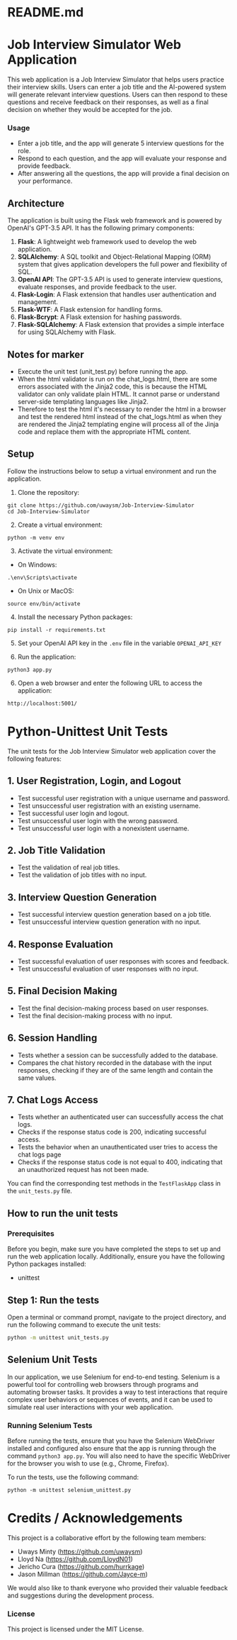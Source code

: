 # README.md

# Job Interview Simulator Web Application

This web application is a Job Interview Simulator that helps users practice their interview skills. Users can enter a job title and the AI-powered system will generate relevant interview questions. Users can then respond to these questions and receive feedback on their responses, as well as a final decision on whether they would be accepted for the job.

### Usage

- Enter a job title, and the app will generate 5 interview questions for the role.
- Respond to each question, and the app will evaluate your response and provide feedback.
- After answering all the questions, the app will provide a final decision on your performance.

## Architecture

The application is built using the Flask web framework and is powered by OpenAI's GPT-3.5 API. It has the following primary components:

1. **Flask**: A lightweight web framework used to develop the web application.
2. **SQLAlchemy**: A SQL toolkit and Object-Relational Mapping (ORM) system that gives application developers the full power and flexibility of SQL.
3. **OpenAI API**: The GPT-3.5 API is used to generate interview questions, evaluate responses, and provide feedback to the user.
4. **Flask-Login**: A Flask extension that handles user authentication and management.
5. **Flask-WTF**: A Flask extension for handling forms.
6. **Flask-Bcrypt**: A Flask extension for hashing passwords.
7. **Flask-SQLAlchemy**: A Flask extension that provides a simple interface for using SQLAlchemy with Flask.

## Notes for marker
- Execute the unit test (unit_test.py) before running the app.
- When the html validator is run on the chat_logs.html, there are some errors associated with the Jinja2 code, this is because the HTML validator can only validate plain HTML. It cannot parse or understand server-side templating languages like Jinja2.
- Therefore to test the html it's necessary to render the html in a browser and test the rendered html instead of the chat_logs.html as when they are rendered the Jinja2 templating engine will process all of the Jinja code and replace them with the appropriate HTML content.

## Setup

Follow the instructions below to setup a virtual environment and run the application.

1. Clone the repository:

```
git clone https://github.com/uwaysm/Job-Interview-Simulator
cd Job-Interview-Simulator
```

2. Create a virtual environment:
```
python -m venv env
```

3. Activate the virtual environment:
- On Windows:
```
.\env\Scripts\activate
```

- On Unix or MacOS:
```
source env/bin/activate
```
4. Install the necessary Python packages:

```
pip install -r requirements.txt
```
5. Set your OpenAI API key in the `.env` file in the variable `OPENAI_API_KEY`

6. Run the application:
```
python3 app.py
```

6. Open a web browser and enter the following URL to access the application:

`http://localhost:5001/`

# Python-Unittest Unit Tests
The unit tests for the Job Interview Simulator web application cover the following features:

## 1. User Registration, Login, and Logout

- Test successful user registration with a unique username and password.
- Test unsuccessful user registration with an existing username.
- Test successful user login and logout.
- Test unsuccessful user login with the wrong password.
- Test unsuccessful user login with a nonexistent username.

## 2. Job Title Validation

- Test the validation of real job titles.
- Test the validation of job titles with no input.

## 3. Interview Question Generation

- Test successful interview question generation based on a job title.
- Test unsuccessful interview question generation with no input.

## 4. Response Evaluation

- Test successful evaluation of user responses with scores and feedback.
- Test unsuccessful evaluation of user responses with no input.

## 5. Final Decision Making

- Test the final decision-making process based on user responses.
- Test the final decision-making process with no input.

## 6. Session Handling
- Tests whether a session can be successfully added to the database. 
- Compares the chat history recorded in the database with the input responses, checking if they are of the same length and contain the same values.

## 7. Chat Logs Access
- Tests whether an authenticated user can successfully access the chat logs.
- Checks if the response status code is 200, indicating successful access.
- Tests the behavior when an unauthenticated user tries to access the chat logs page
- Checks if the response status code is not equal to 400, indicating that an unauthorized request has not been made.

You can find the corresponding test methods in the `TestFlaskApp` class in the `unit_tests.py` file.

## How to run the unit tests

### Prerequisites

Before you begin, make sure you have completed the steps to set up and run the web application locally. Additionally, ensure you have the following Python packages installed:

- unittest

## Step 1: Run the tests

Open a terminal or command prompt, navigate to the project directory, and run the following command to execute the unit tests:

```bash
python -m unittest unit_tests.py
```

## Selenium Unit Tests

In our application, we use Selenium for end-to-end testing. Selenium is a powerful tool for controlling web browsers through programs and automating browser tasks. It provides a way to test interactions that require complex user behaviors or sequences of events, and it can be used to simulate real user interactions with your web application.

### Running Selenium Tests

Before running the tests, ensure that you have the Selenium WebDriver installed and configured also ensure that the app is running through the command `python3 app.py`. You will also need to have the specific WebDriver for the browser you wish to use (e.g., Chrome, Firefox).

To run the tests, use the following command:

```shell
python -m unittest selenium_unittest.py
```

# Credits / Acknowledgements

This project is a collaborative effort by the following team members:

- Uways Minty (https://github.com/uwaysm)
- Lloyd Na (https://github.com/LloydN01)
- Jericho Cura (https://github.com/hurrkage)
- Jason Millman (https://github.com/Jayce-m)

We would also like to thank everyone who provided their valuable feedback and suggestions during the development process.

### License

This project is licensed under the MIT License.

